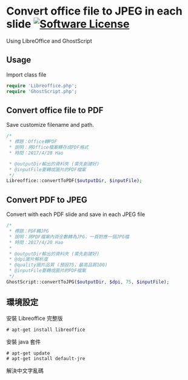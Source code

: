 # Convert office file to JPEG in each slide [![Software License](https://img.shields.io/badge/license-MIT-brightgreen.svg?style=flat-square)](LICENSE.md)
Using LibreOffice and GhostScript

## Usage
Import class file
```php
require 'Libreoffice.php';
require 'GhostScript.php';
```
## Convert office file to PDF
Save customize filename and path.
```php
/*
 * 標題：Office轉PDF
 * 說明：將Office檔案轉存成PDF格式
 * 時間：2017/4/20 Hao

 * @outputDir輸出的資料夾 (需先創建好)
 * @inputFile要轉成圖片的PDF檔案
 */
Libreoffice::convertToPDF($outputDir, $inputFile);
```
## Convert PDF to JPEG
Convert with each PDF slide and save in each JPEG file
```php
/*
 * 標題：PDF轉JPG
 * 說明：將PDF檔案內頁全數轉為JPG，一頁對應一個JPG檔
 * 時間：2017/4/20 Hao
 * 
 * @outputDir輸出的資料夾 (需先創建好)
 * @dpi圖片解析度
 * @quality圖片品質 (預設75，最高品質100)
 * @inputFile要轉成圖片的PDF檔案
 */
GhostScript::convertToJPG($outputDir, $dpi, 75, $inputFile);
```


## 環境設定
安裝 Libreoffice 完整版
```
# apt-get install libreoffice
```

安裝 java 套件
```
# apt-get update
# apt-get install default-jre
```

解決中文字亂碼
